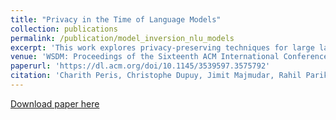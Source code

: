 ```yaml
---
title: "Privacy in the Time of Language Models"
collection: publications
permalink: /publication/model_inversion_nlu_models
excerpt: 'This work explores privacy-preserving techniques for large language models (LLMs) to mitigate risks associated with memorizing private data. It covers privacy measurement, risk assessment, and solutions for both training and inference phases in industrial applications.'
venue: 'WSDM: Proceedings of the Sixteenth ACM International Conference on Web Search and Data Mining'
paperurl: 'https://dl.acm.org/doi/10.1145/3539597.3575792'
citation: 'Charith Peris, Christophe Dupuy, Jimit Majmudar, Rahil Parikh, Sami Smaili, Richard Zemel, and Rahul Gupta. 2023. Privacy in the Time of Language Models. In Proceedings of the Sixteenth ACM International Conference on Web Search and Data Mining (WSDM '23). Association for Computing Machinery, New York, NY, USA, 1291–1292. https://doi.org/10.1145/3539597.3575792'
---
```

[Download paper here](https://dl.acm.org/doi/10.1145/3539597.3575792)